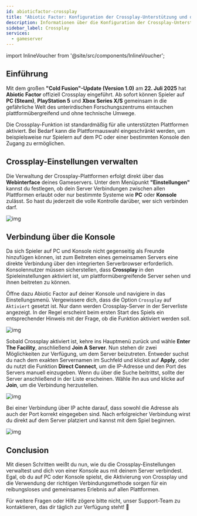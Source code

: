 ```yaml
---
id: abioticfactor-crossplay
title: "Abiotic Factor: Konfiguration der Crossplay-Unterstützung und das Herstellen einer Verbindung über die Konsole"
description: Informationen über die Konfiguration der Crossplay-Unterstützung für einen Abiotic Factor Gameserver von ZAP-Hosting - ZAP-Hosting.com Dokumentation
sidebar_label: Crossplay
services:
  - gameserver
---
```


import InlineVoucher from '@site/src/components/InlineVoucher';

## Einführung

Mit dem großen **"Cold Fusion"-Update (Version 1.0)** am **22. Juli 2025** hat **Abiotic Factor** offiziell Crossplay eingeführt. Ab sofort können Spieler auf **PC (Steam)**, **PlayStation 5** und **Xbox Series X/S** gemeinsam in die gefährliche Welt des unterirdischen Forschungszentrums eintauchen  plattformübergreifend und ohne technische Umwege.

Die Crossplay-Funktion ist standardmäßig für alle unterstützten Plattformen aktiviert. Bei Bedarf kann die Plattformauswahl eingeschränkt werden, um beispielsweise nur Spielern auf dem PC oder einer bestimmten Konsole den Zugang zu ermöglichen. 

<InlineVoucher />



## Crossplay-Einstellungen verwalten

Die Verwaltung der Crossplay-Plattformen erfolgt direkt über das **Webinterface** deines Gameservers. Unter dem Menüpunkt **"Einstellungen"** kannst du festlegen, ob dein Server Verbindungen zwischen allen Plattformen erlaubt oder nur bestimmte Systeme wie **PC** oder **Konsole** zulässt. So hast du jederzeit die volle Kontrolle darüber, wer sich verbinden darf.



![img](https://screensaver01.zap-hosting.com/index.php/s/GbP69ZKBnsQC3J4/preview)



## Verbindung über die Konsole

Da sich Spieler auf PC und Konsole nicht gegenseitig als Freunde hinzufügen können, ist zum Beitreten eines gemeinsamen Servers eine direkte Verbindung über den integrierten Serverbrowser erforderlich. Konsolennutzer müssen sicherstellen, dass **Crossplay** in den Spieleinstellungen aktiviert ist, um plattformübergreifende Server sehen und ihnen beitreten zu können.

Öffne dazu Abiotic Factor auf deiner Konsole und navigiere in das Einstellungsmenü. Vergewissere dich, dass die Option `Crossplay` auf `Aktiviert` gesetzt ist. Nur dann werden Crossplay-Server in der Serverliste angezeigt. In der Regel erscheint beim ersten Start des Spiels ein entsprechender Hinweis mit der Frage, ob die Funktion aktiviert werden soll.

![img](https://screensaver01.zap-hosting.com/index.php/s/WBZ9bntNTRZ5SRg/preview)

Sobald Crossplay aktiviert ist, kehre ins Hauptmenü zurück und wähle **Enter The Facility**, anschließend **Join A Server**. Nun stehen dir zwei Möglichkeiten zur Verfügung, um dem Server beizutreten. Entweder suchst du nach dem exakten Servernamen im Suchfeld und klickst auf **Apply**, oder du nutzt die Funktion **Direct Connect**, um die IP-Adresse und den Port des Servers manuell einzugeben. Wenn du über die Suche beitrittst, sollte der Server anschließend in der Liste erscheinen. Wähle ihn aus und klicke auf **Join**, um die Verbindung herzustellen.

![img](https://screensaver01.zap-hosting.com/index.php/s/GDwMiQbxak3bqgd/preview)

Bei einer Verbindung über IP achte darauf, dass sowohl die Adresse als auch der Port korrekt eingegeben sind. Nach erfolgreicher Verbindung wirst du direkt auf dem Server platziert und kannst mit dem Spiel beginnen.

![img](https://screensaver01.zap-hosting.com/index.php/s/GEn69G86bEe65zA/preview)





## Conclusion

Mit diesen Schritten weißt du nun, wie du die Crossplay-Einstellungen verwaltest und dich von einer Konsole aus mit deinem Server verbindest. Egal, ob du auf PC oder Konsole spielst, die Aktivierung von Crossplay und die Verwendung der richtigen Verbindungsmethode sorgen für ein reibungsloses und gemeinsames Erlebnis auf allen Plattformen.

Für weitere Fragen oder Hilfe zögere bitte nicht, unser Support-Team zu kontaktieren, das dir täglich zur Verfügung steht! 🙂



